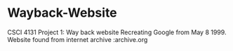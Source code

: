 # Wayback-Website
CSCI 4131 Project 1: Way back website 
Recreating Google from May 8 1999. 
Website found from internet archive :archive.org
